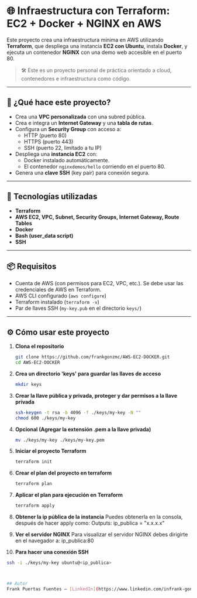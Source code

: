 # 🌐 Infraestructura con Terraform: EC2 + Docker + NGINX en AWS

Este proyecto crea una infraestructura mínima en AWS utilizando **Terraform**, que despliega una instancia **EC2 con Ubuntu**, instala **Docker**, y ejecuta un contenedor **NGINX** con una demo web accesible en el puerto 80.

> 🛠️ Este es un proyecto personal de práctica orientado a cloud, contenedores e infraestructura como código.

---

## 🚀 ¿Qué hace este proyecto?

- Crea una **VPC personalizada** con una subred pública.
- Crea e integra un **Internet Gateway** y una **tabla de rutas**.
- Configura un **Security Group** con acceso a:
  - HTTP (puerto 80)
  - HTTPS (puerto 443)
  - SSH (puerto 22, limitado a tu IP)
- Despliega una **instancia EC2** con:
  - Docker instalado automáticamente.
  - El contenedor `nginxdemos/hello` corriendo en el puerto 80.
- Genera una **clave SSH** (key pair) para conexión segura.

---

## 🧰 Tecnologías utilizadas

- **Terraform**
- **AWS EC2, VPC, Subnet, Security Groups, Internet Gateway, Route Tables**
- **Docker**
- **Bash (user_data script)**
- **SSH**

---

## 📦 Requisitos

- Cuenta de AWS (con permisos para EC2, VPC, etc.). Se debe usar las credenciales de AWS en Terraform.
- AWS CLI configurado (`aws configure`)
- Terraform instalado (`terraform -v`)
- Par de llaves SSH (`my-key.pub` en el directorio `keys/`)

---

## ⚙️ Cómo usar este proyecto

1. **Clona el repositorio**
   ```bash
   git clone https://github.com/frankgonzmc/AWS-EC2-DOCKER.git
   cd AWS-EC2-DOCKER

2. **Crea un directorio 'keys' para guardar las llaves de acceso**
   ```bash
   mkdir keys

3. **Crear la llave pública y privada, proteger y dar permisos a la llave privada**
   ```bash
   ssh-keygen -t rsa -b 4096 -f ./keys/my-key -N ""
   chmod 600 ./keys/my-key

4. **Opcional (Agregar la extensión .pem a la llave privada)**
   ```bash
   mv ./keys/my-key ./keys/my-key.pem

5. **Iniciar el proyecto Terraform**
   ```bash
   terraform init

6. **Crear el plan del proyecto en terraform**
   ```bash
   terraform plan

7. **Aplicar el plan para ejecución en Terraform**
   ```bash
   terraform apply

8. **Obtener la ip pública de la instancia**
    Puedes obtenerla en la consola, después de hacer apply como:
    Outputs:
        ip_publica = "x.x.x.x"

9. **Ver el servidor NGINX**
    Para visualizar el servidor NGINX debes dirigirte en el navegador a:
        ip_publica:80

10. **Para hacer una conexión SSH**
   ```bash
   ssh -i ./keys/my-key ubuntu@<ip_publica>



## Autor
Frank Puertas Fuentes – [LinkedIn](https://www.linkedin.com/infrank-gonzalo-puertas-fuentes-36a907240/)